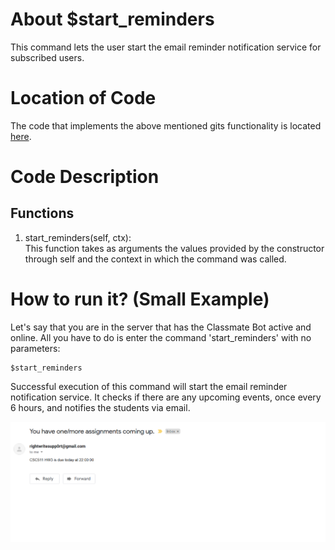 # About $start_reminders
This command lets the user start the email reminder notification service for subscribed users.

# Location of Code
The code that implements the above mentioned gits functionality is located [here](https://github.com/War-Keeper/ClassMateBot/blob/main/cogs/deadline.py).

# Code Description
## Functions
1. start_reminders(self, ctx): <br>
This function takes as arguments the values provided by the constructor through self and the context in which the command was called. 

# How to run it? (Small Example)
Let's say that you are in the server that has the Classmate Bot active and online. All you have to do is 
enter the command 'start_reminders' with no parameters:

```
$start_reminders
```
Successful execution of this command will start the email reminder notification service. 
It checks if there are any upcoming events, once every 6 hours, and notifies the students via email. 

![$start_reminders](https://github.com/Ashwinshankar98/ClassMateBot/blob/main/docs/Reminders/start_reminders1.png)
![$start_reminders](https://github.com/Ashwinshankar98/ClassMateBot/blob/main/docs/Reminders/email.png)
